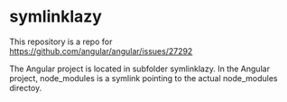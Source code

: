 # symlinklazy


This repository is a repo for https://github.com/angular/angular/issues/27292

The Angular project is located in subfolder symlinklazy. In the Angular project, node_modules is a symlink pointing to the actual node_modules directoy.


